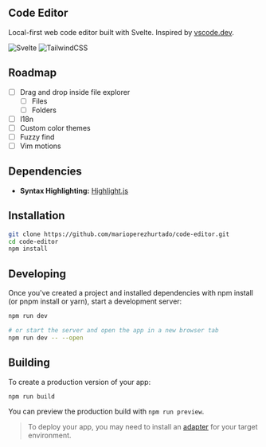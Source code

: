 ## Code Editor
Local-first web code editor built with Svelte. Inspired by [vscode.dev](https://vscode.dev).

<p>
  <img src="https://img.shields.io/badge/svelte-%23f1413d.svg?style=for-the-badge&logo=svelte&logoColor=white" alt="Svelte"/>
  <img src="https://img.shields.io/badge/tailwindcss-%2338B2AC.svg?style=for-the-badge&logo=tailwind-css&logoColor=white" alt="TailwindCSS"/>
</p>

## Roadmap
- [ ] Drag and drop inside file explorer
    - [ ] Files
    - [ ] Folders
- [ ] I18n
- [ ] Custom color themes
- [ ] Fuzzy find
- [ ] Vim motions

## Dependencies
- **Syntax Highlighting:** [Highlight.js](https://github.com/highlightjs/highlight.js)

## Installation

```bash
git clone https://github.com/marioperezhurtado/code-editor.git
cd code-editor
npm install
```

## Developing
Once you've created a project and installed dependencies with npm install (or pnpm install or yarn), start a development server:

```bash
npm run dev

# or start the server and open the app in a new browser tab
npm run dev -- --open
```

## Building

To create a production version of your app:

```bash
npm run build
```
You can preview the production build with `npm run preview`.

> To deploy your app, you may need to install an [adapter](https://kit.svelte.dev/docs/adapters) for your target environment.
